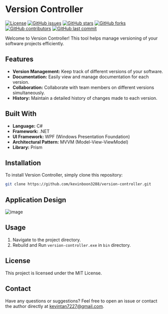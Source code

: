 # Version Controller

[![License](https://img.shields.io/github/license/kevinboon3288/version-controller)](https://github.com/kevinboon3288/version-controller/blob/main/LICENSE)
[![GitHub issues](https://img.shields.io/github/issues/kevinboon3288/version-controller)](https://github.com/kevinboon3288/version-controller/issues)
[![GitHub stars](https://img.shields.io/github/stars/kevinboon3288/version-controller)](https://github.com/kevinboon3288/version-controller/stargazers)
[![GitHub forks](https://img.shields.io/github/forks/kevinboon3288/version-controller)](https://github.com/kevinboon3288/version-controller/network)
[![GitHub contributors](https://img.shields.io/github/contributors/kevinboon3288/version-controller)](https://github.com/kevinboon3288/version-controller/graphs/contributors)
[![GitHub last commit](https://img.shields.io/github/last-commit/kevinboon3288/version-controller)](https://github.com/kevinboon3288/version-controller/commits/main)

Welcome to Version Controller! This tool helps manage versioning of your software projects efficiently.

## Features

- **Version Management:** Keep track of different versions of your software.
- **Documentation:** Easily view and manage documentation for each version.
- **Collaboration:** Collaborate with team members on different versions simultaneously.
- **History:** Maintain a detailed history of changes made to each version.

## Built With

- **Language:** C#
- **Framework:** .NET
- **UI Framework:** WPF (Windows Presentation Foundation)
- **Architectural Pattern:** MVVM (Model-View-ViewModel)
- **Library:** Prism

## Installation

To install Version Controller, simply clone this repository:

```bash
git clone https://github.com/kevinboon3288/version-controller.git
```

## Application Design
![image](https://github.com/kevinboon3288/version-controller/assets/38966644/d167f742-a5a8-48a3-96a2-450b5e739419)

## Usage
1. Navigate to the project directory.
2. Rebuild and Run `version-controller.exe` in `bin` directory.

## License
This project is licensed under the MIT License.

## Contact
Have any questions or suggestions? Feel free to open an issue or contact the author directly at kevintan7227@gmail.com.
